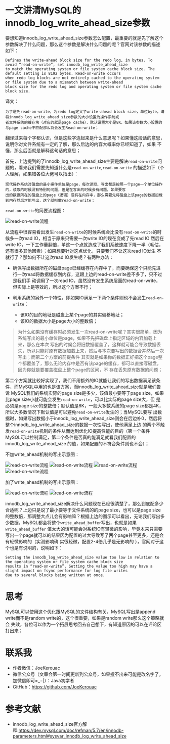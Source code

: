 # 一文讲清MySQL的innodb_log_write_ahead_size参数
要想知道innodb_log_write_ahead_size参数怎么配置，最重要的就是先了解这个参数解决了什么问题，那么这个参数是解决什么问题的呢？官网对该参数的描述
如下：

```
Defines the write-ahead block size for the redo log, in bytes. To avoid “read-on-write”, set innodb_log_write_ahead_size
to match the operating system or file system cache block size. The default setting is 8192 bytes. Read-on-write occurs 
when redo log blocks are not entirely cached to the operating system or file system due to a mismatch between write-ahead
block size for the redo log and operating system or file system cache block size.
```

译文：
```
为了避免read-on-write，为redo log定义了write-ahead block size，单位byte，请将innodb_log_write_ahead_size参数的大小设置为操作系统或
者文件系统的缓存块（对应的就是page cache），默认设置大小是8K，如果该参数大小设置的与page cache不匹配那么将会发生Read-on-write；
```
翻译过来每个字都认识，但是这些字连起来是什么意思呢？如果懂这段话的意思，说明你对文件系统有一定的了解，那么后边的内容大概率你已经知道了，如果
不懂，那么后面就是解释这句话的意思；


首先，上边提到的了innodb_log_write_ahead_size主要是解决`read-on-write`问题的，看来我们需要先知道什么是`read-on-write`,`read-on-write`
的描述如下（个人理解，如果错各位大佬可以指出）：

```
现代操作系统对磁盘的最小操作单位是page，每次读取、写出都是按照一个page一个单位操作的，读取的时候没有特别的问题，但是在写出的时候会有问题，如果要写
出的数据所在的磁盘上的page（逻辑）没有在内存中，那么需要先将磁盘上该page的数据加载到内存然后才能写出，这个就叫做read-on-write；
```

`read-on-write`的简要流程图：

![read-on-write流程](../../resource/MySQL/read-on-write简要流程图.png)



从流程中很容易看出发生`read-on-write`的时候系统会比没有`read-on-write`的时候多一次read IO，相当于原来只需要一次write IO的现在变成了先read IO
然后在write IO，一下工作量翻倍，单这一个点就造成了我们系统速度下降一半（毛估，还有很多其他因素）；如果想要针对这点优化，只要我们不让这次read IO发生
不就行了？那如何不让这次read IO发生呢？有两种办法：
- 确保写出数据所在的磁盘page已经缓存在内存中了，而要确保这个只能先进行一次read将数据缓存到内存，这跟上边的read-on-write差不多了，只不过是我们手
  动调用了一次read IO，虽然没有发生系统层面的read-on-write，但实际上是等效的，所以这个方案不行；

- 利用系统的另外一个特性，即如果IO满足一下两个条件则也不会发生`read-on-write`：
  - 该IO的目的地址是磁盘上某个page的其实偏移地址；
  - 该IO的数据大小是page大小的整数倍；
 
> 为什么如果没有缓存时必须发生一次read-on-write呢？其实很简单，因为系统写出的最小单位是page，如果不先把磁盘上指定区域的内容加载上来，那么在本次
> 写出的时候会将旧数据覆盖了，这样就可能会导致数据丢失，所以只能将原有数据加载上来，然后与本次要写出的数据合并然后一次写出；而第二个方案的前提条件
> 其实就是如果你的数据正好把这个page整个都覆盖了，那么无论内存中是否有该page的缓存，都可以直接写磁盘，因为你就是要覆盖磁盘上整个page的区间，不
> 存在丢失原有数据的问题；

第二个方案就比较好实现了，我们不用额外的IO就能让我们的写出数据满足该条件，而MySQL中用的也是该方案，而innodb_log_write_ahead_size就是我们告诉
MySQL我们的系统实际的page size是多少，该值最小要等于page size，如果比page size小就可能会发生`read-on-write`，可以比实际的page size大，但
是必须是page size的整数倍；默认值是8K，一般大多数系统的page size都是4K，所以大多数情况下默认值是可以避免`read-on-write`发生的；当MySQL要写
出数据时，如果写出数据小于innodb_log_write_ahead_size则会在后边补0，然后将整个innodb_log_write_ahead_size的数据一次性写出，使他满足上边
的两个不触发`read-on-write`机制的条件从而达到优化IO提高性能的目的（第一个条件MySQL可以控制满足，第二个条件是否真的能满足就看我们配置的
innodb_log_write_ahead_size 的值，如果配置的不符合条件则也不会）；


不加write_ahead机制的写出示意图：

![read-on-write流程](../../resource/MySQL/无write_ahead优化写出第一步.png)
![read-on-write流程](../../resource/MySQL/无write_ahead优化写出第二步.png)
![read-on-write流程](../../resource/MySQL/无write_ahead优化写出第三步.png)
![read-on-write流程](../../resource/MySQL/无write_ahead优化写出第四步.png)



加了write_ahead机制的写出示意图：

![read-on-write流程](../../resource/MySQL/write_ahead优化后写出第一步.png)
![read-on-write流程](../../resource/MySQL/write_ahead优化后写出第二步.png)


innodb_log_write_ahead_size解决什么问题现在已经很清楚了，那么到底配多少合适呢？上边只是说了最小要等于文件系统的的page size，也可以是page size
的整数倍，那调整大点儿会有影响嘛？根据上边的图示可以看出，无论我们写出多少数据，MySQL都会将整个`write_ahead_buffer`写出，也就是如果`write_ahead_buffer`
值太大的话可能会对系统IO有轻微的影响，毕竟本来只需要写出一个page就可以的结果因为配置的过大导致写了两个page甚至更多，还是会有轻微影响的（实测影响确
实很轻微，配置2-4倍几乎是无影响的 ），官网对于这个也是有说明的，说明如下：

```
Setting the innodb_log_write_ahead_size value too low in relation to the operating system or file system cache block size
results in “read-on-write”. Setting the value too high may have a slight impact on fsync performance for log file writes
due to several blocks being written at once.
```


# 思考
MySQL可以使用这个优化跟MySQL的文件结构有关，MySQL写出是append write而不是random write的，这个很重要，如果是random write那么这个策略就会
失效，各位可以作为一个拓展思考回去自己想下，有知道原因的可以在评论区打出来；

# 联系我
- 作者微信：JoeKerouac
- 微信公众号（文章会第一时间更新到公众号，如果搜不出来可能是改名字了，加微信即可=_=|）：Java初学者
- GitHub：https://github.com/JoeKerouac


# 参考文献
- innodb_log_write_ahead_size官方解释:https://dev.mysql.com/doc/refman/5.7/en/innodb-parameters.html#sysvar_innodb_log_write_ahead_size
